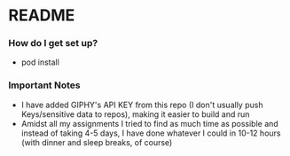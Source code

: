 # README #

### How do I get set up? ###

* pod install

### Important Notes ###

* I have added GIPHY's API KEY from this repo (I don't usually push Keys/sensitive data to repos), making it easier to build and run
* Amidst all my assignments I tried to find as much time as possible and instead of taking 4-5 days, I have done whatever I could in 10-12 hours (with dinner and sleep breaks, of course)